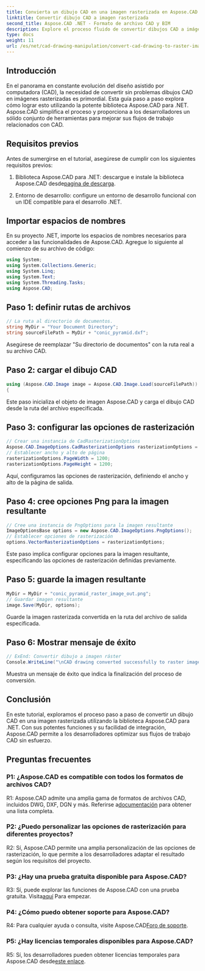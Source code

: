 ```yaml
---
title: Convierta un dibujo CAD en una imagen rasterizada en Aspose.CAD para .NET
linktitle: Convertir dibujo CAD a imagen rasterizada
second_title: Aspose.CAD .NET - Formato de archivo CAD y BIM
description: Explore el proceso fluido de convertir dibujos CAD a imágenes rasterizadas en .NET con Aspose.CAD. Desbloquee flujos de trabajo eficientes y mejore sus proyectos CAD sin esfuerzo.
type: docs
weight: 11
url: /es/net/cad-drawing-manipulation/convert-cad-drawing-to-raster-image/
---
```

## Introducción

En el panorama en constante evolución del diseño asistido por computadora (CAD), la necesidad de convertir sin problemas dibujos CAD en imágenes rasterizadas es primordial. Esta guía paso a paso explora cómo lograr esto utilizando la potente biblioteca Aspose.CAD para .NET. Aspose.CAD simplifica el proceso y proporciona a los desarrolladores un sólido conjunto de herramientas para mejorar sus flujos de trabajo relacionados con CAD.

## Requisitos previos

Antes de sumergirse en el tutorial, asegúrese de cumplir con los siguientes requisitos previos:

1.  Biblioteca Aspose.CAD para .NET: descargue e instale la biblioteca Aspose.CAD desde[pagina de descarga](https://releases.aspose.com/cad/net/).

2. Entorno de desarrollo: configure un entorno de desarrollo funcional con un IDE compatible para el desarrollo .NET.

## Importar espacios de nombres

En su proyecto .NET, importe los espacios de nombres necesarios para acceder a las funcionalidades de Aspose.CAD. Agregue lo siguiente al comienzo de su archivo de código:

```csharp
using System;
using System.Collections.Generic;
using System.Linq;
using System.Text;
using System.Threading.Tasks;
using Aspose.CAD;
```

## Paso 1: definir rutas de archivos

```csharp
// La ruta al directorio de documentos.
string MyDir = "Your Document Directory";
string sourceFilePath = MyDir + "conic_pyramid.dxf";
```

Asegúrese de reemplazar "Su directorio de documentos" con la ruta real a su archivo CAD.

## Paso 2: cargar el dibujo CAD

```csharp
using (Aspose.CAD.Image image = Aspose.CAD.Image.Load(sourceFilePath))
{
```

Este paso inicializa el objeto de imagen Aspose.CAD y carga el dibujo CAD desde la ruta del archivo especificada.

## Paso 3: configurar las opciones de rasterización

```csharp
// Crear una instancia de CadRasterizationOptions
Aspose.CAD.ImageOptions.CadRasterizationOptions rasterizationOptions = new Aspose.CAD.ImageOptions.CadRasterizationOptions();
// Establecer ancho y alto de página
rasterizationOptions.PageWidth = 1200;
rasterizationOptions.PageHeight = 1200;
```

Aquí, configuramos las opciones de rasterización, definiendo el ancho y alto de la página de salida.

## Paso 4: cree opciones Png para la imagen resultante

```csharp
// Cree una instancia de PngOptions para la imagen resultante
ImageOptionsBase options = new Aspose.CAD.ImageOptions.PngOptions();
// Establecer opciones de rasterización
options.VectorRasterizationOptions = rasterizationOptions;
```

Este paso implica configurar opciones para la imagen resultante, especificando las opciones de rasterización definidas previamente.

## Paso 5: guarde la imagen resultante

```csharp
MyDir = MyDir + "conic_pyramid_raster_image_out.png";
// Guardar imagen resultante
image.Save(MyDir, options);
```

Guarde la imagen rasterizada convertida en la ruta del archivo de salida especificada.

## Paso 6: Mostrar mensaje de éxito

```csharp
// ExEnd: Convertir dibujo a imagen ráster
Console.WriteLine("\nCAD drawing converted successfully to raster image format.\nFile saved at " + MyDir);
```

Muestra un mensaje de éxito que indica la finalización del proceso de conversión.

## Conclusión

En este tutorial, exploramos el proceso paso a paso de convertir un dibujo CAD en una imagen rasterizada utilizando la biblioteca Aspose.CAD para .NET. Con sus potentes funciones y su facilidad de integración, Aspose.CAD permite a los desarrolladores optimizar sus flujos de trabajo CAD sin esfuerzo.

## Preguntas frecuentes

### P1: ¿Aspose.CAD es compatible con todos los formatos de archivos CAD?

R1: Aspose.CAD admite una amplia gama de formatos de archivos CAD, incluidos DWG, DXF, DGN y más. Referirse a[documentación](https://reference.aspose.com/cad/net/) para obtener una lista completa.

### P2: ¿Puedo personalizar las opciones de rasterización para diferentes proyectos?

R2: Sí, Aspose.CAD permite una amplia personalización de las opciones de rasterización, lo que permite a los desarrolladores adaptar el resultado según los requisitos del proyecto.

### P3: ¿Hay una prueba gratuita disponible para Aspose.CAD?

 R3: Sí, puede explorar las funciones de Aspose.CAD con una prueba gratuita. Visita[aquí](https://releases.aspose.com/) Para empezar.

### P4: ¿Cómo puedo obtener soporte para Aspose.CAD?

 R4: Para cualquier ayuda o consulta, visite Aspose.CAD[Foro de soporte](https://forum.aspose.com/c/cad/19).

### P5: ¿Hay licencias temporales disponibles para Aspose.CAD?
 
 R5: Sí, los desarrolladores pueden obtener licencias temporales para Aspose.CAD desde[este enlace](https://purchase.aspose.com/temporary-license/).